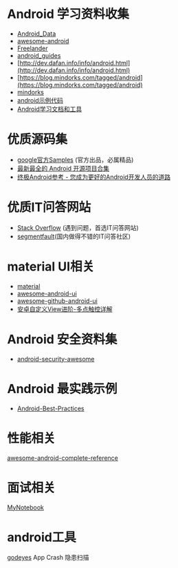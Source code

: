 # Android 学习资料收集
* [Android_Data](https://github.com/Freelander/Android_Data)
* [awesome-android](https://github.com/JStumpp/awesome-android)
* [Freelander](https://github.com/Freelander/)
* [android_guides](https://github.com/codepath/android_guides)
* [http://dev.dafan.info/info/android.html](http://dev.dafan.info/info/android.html)
* [https://blog.mindorks.com/tagged/android](https://blog.mindorks.com/tagged/android)
* [mindorks](https://mindorks.com/open-source-projects)
* [android示例代码](https://www.mkyong.com/android/)
* [Android学习文档和工具](https://github.com/foxleezh/AndroidDoc)

# 优质源码集
* [google官方Samples](https://github.com/googlesamples) (官方出品，必属精品)
* [最新最全的 Android 开源项目合集](https://juejin.im/entry/5908235861ff4b0066dc924a)
* [终极Android参考 - 您成为更好的Android开发人员的道路](https://github.com/aritraroy/UltimateAndroidReference)

# 优质IT问答网站
* [Stack Overflow](http://stackoverflow.com/) (遇到问题，首选IT问答网站)
* [segmentfault](https://segmentfault.com)(国内做得不错的IT问答社区)

# material UI相关
* [material](https://material.io/guidelines/)
* [awesome-android-ui](https://github.com/wasabeef/awesome-android-ui)
* [awesome-github-android-ui](https://github.com/opendigg/awesome-github-android-ui)
* [安卓自定义View进阶-多点触控详解](http://www.gcssloop.com/customview/multi-touch?utm_source=gank.io&utm_medium=email)

# Android 安全资料集
* [android-security-awesome](https://github.com/enddo/android-security-awesome)

# Android 最实践示例
* [Android-Best-Practices](https://github.com/tianzhijiexian/Android-Best-Practices)

# 性能相关
[awesome-android-complete-reference](https://github.com/amitshekhariitbhu/awesome-android-complete-reference)

# 面试相关
[MyNotebook](https://github.com/bboylin/MyNotebook)

# android工具
[godeyes](http://godeyes.duapp.com/) App Crash 隐患扫描